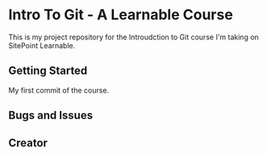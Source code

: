 # Intro To Git - A Learnable Course

This is my project repository for the Introudction to Git course I'm taking on SitePoint Learnable.

## Getting Started

My first commit  of the course.

## Bugs and Issues

## Creator
